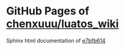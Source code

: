 GitHub Pages of [chenxuuu/luatos_wiki](https://github.com/chenxuuu/luatos_wiki.git)
===
Sphinx html documentation of [e7bfb614](https://github.com/chenxuuu/luatos_wiki/tree/e7bfb614f16182f1d342ab58bf5693b62114570c)
